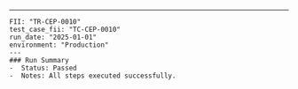 ---
    FII: "TR-CEP-0010"
    test_case_fii: "TC-CEP-0010"
    run_date: "2025-01-01"
    environment: "Production"
    ---
    ### Run Summary
    -  Status: Passed
    -  Notes: All steps executed successfully.